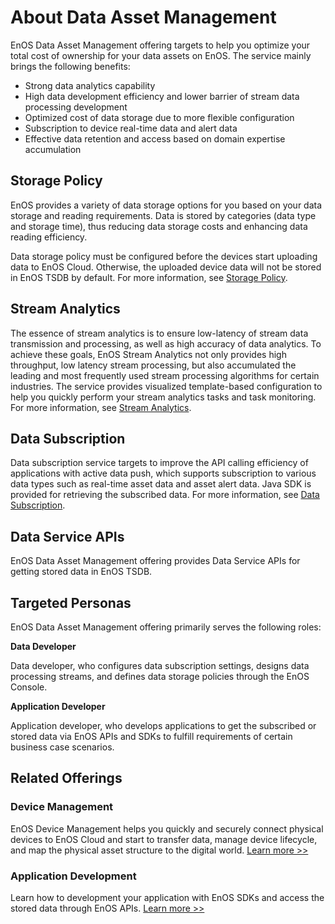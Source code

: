 # About Data Asset Management

EnOS Data Asset Management offering targets to help you optimize your total cost of ownership for your data assets on EnOS. The service mainly brings the following benefits:

- Strong data analytics capability
- High data development efficiency and lower barrier of stream data processing development
- Optimized cost of data storage due to more flexible configuration
- Subscription to device real-time data and alert data
- Effective data retention and access based on domain expertise accumulation

## Storage Policy

EnOS provides a variety of data storage options for you based on your data storage and reading requirements. Data is stored by categories (data type and storage time), thus reducing data storage costs and enhancing data reading efficiency. 

Data storage policy must be configured before the devices start uploading data to EnOS Cloud. Otherwise, the uploaded device data will not be stored in EnOS TSDB by default. For more information, see [Storage Policy](learn/storage_policy_overview).

## Stream Analytics

The essence of stream analytics is to ensure low-latency of stream data transmission and processing, as well as high accuracy of data analytics. To achieve these goals, EnOS Stream Analytics not only provides high throughput, low latency stream processing, but also accumulated the leading and most frequently used stream processing algorithms for certain industries. The service provides visualized template-based configuration to help you quickly perform your stream analytics tasks and task monitoring. For more information, see [Stream Analytics](https://www.envisioniot.com/docs/data-asset/en/latest/learn/index.html).

## Data Subscription

Data subscription service targets to improve the API calling efficiency of applications with active data push, which supports subscription to various data types such as real-time asset data and asset alert data. Java SDK is provided for retrieving the subscribed data. For more information, see [Data Subscription](learn/data_subscription_overview).

## Data Service APIs

EnOS Data Asset Management offering provides Data Service APIs for getting stored data in EnOS TSDB.



## Targeted Personas

EnOS Data Asset Management offering primarily serves the following roles:

**Data Developer**

Data developer, who configures data subscription settings, designs data processing streams, and defines data storage policies through the EnOS Console.

**Application Developer**

Application developer, who develops applications to get the subscribed or stored data via EnOS APIs and SDKs to fulfill requirements of certain business case scenarios.



## Related Offerings

### Device Management

EnOS Device Management helps you quickly and securely connect physical devices to EnOS Cloud and start to transfer data, manage device lifecycle, and map the physical asset structure to the digital world. [Learn more >>](https://www.envisioniot.com/docs/device-connection/en/latest/device_management_overview.html)

### Application Development

Learn how to development your application with EnOS SDKs and access the stored data through EnOS APIs. [Learn more >>](https://www.envisioniot.com/docs/app-development/en/latest/app_dev_overview.html)

 